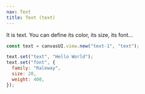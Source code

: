 ```yaml
---
nav: Text
title: Text (text)
---
```


It is text. You can define its color, its size, its font...

```javascript
const text = canvasUI.view.new("text-1", "text");

text.set("text", "Hello World");
text.set("font", {
  family: "Raleway",
  size: 20,
  weight: 400,
});
```
